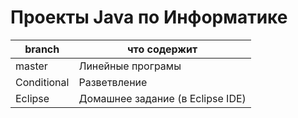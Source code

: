# Проекты Java по Информатике

branch      | что содержит
------------|---------------------------------
master      | Линейные програмы
Conditional | Разветвление
Eclipse     | Домашнее задание (в Eclipse IDE)
